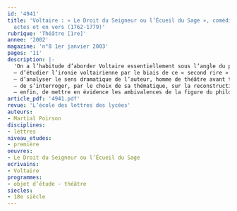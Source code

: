 ```yaml
---
id: '4941'
title: 'Voltaire : « Le Droit du Seigneur ou l’Écueil du Sage », comédie en cinq
  actes et en vers (1762-1779)'
rubrique: 'Théâtre [1re]'
annee: '2002'
magazine: 'n°8 1er janvier 2003'
pages: '11'
description: |-
  'On a l’habitude d’aborder Voltaire essentiellement sous l’angle du philosophe et de l’homme de lettres. Pourtant, c’est principalement par ses pièces de théâtre qu’il était connu en son temps. « Le Droit du Seigneur ou l’Écueil du Sage » est une comédie qui présente au moins quatre avantages pour l’enseignement. En effet, elle permet :
  – d’étudier l’ironie voltairienne par le biais de ce « second rire » propre au genre comique dans lequel il excelle ;
  – d’analyser le sens dramatique de l’auteur, homme de théâtre avant tout ;
  – de s’interroger, par le choix de sa thématique, sur la reconstruction historique du Moyen Âge par les Lumières, qui l’est un des temps forts de la transition vers la « modernité » ;
  – enfin, de mettre en évidence les ambivalences de la figure du philosophe sur les planches, question centrale du théâtre au XVIIIe siècle, et de débattre la philosophie politique en train d’émerger à travers la figure pour le moins ambiguë du « bon seigneur ».'
article_pdf: '4941.pdf'
revue: 'L’école des lettres des lycées'
auteurs:
- Martial Poirson
disciplines:
- lettres
niveau_etudes:
- première
oeuvres:
- Le Droit du Seigneur ou l’Écueil du Sage
ecrivains:
- Voltaire
programmes:
- objet d’étude - théâtre
siecles:
- 18e siècle
---
```

